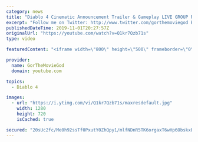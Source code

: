 ```yaml
---
category: news
title: "Diablo 4 Cinematic Announcement Trailer & Gameplay LIVE GROUP REACTION (Don't watch!)"
excerpt: "Follow me on Twitter: http://www.twitter.com/gorthemoviegod BUSINESS ENQUIRIES: gorthemoviegod@hotmail.com Stardust: ..."
publishedDateTime: 2019-11-01T20:27:57Z
originalUrl: "https://youtube.com/watch?v=Q1kr7Qzb71s"
type: video

featuredContent: "<iframe width=\"800\" height=\"500\" frameborder=\"0\" src=\"https://www.youtube.com/embed/Q1kr7Qzb71s\" allow=\"accelerometer; autoplay; encrypted-media; gyroscope; picture-in-picture\" allowfullscreen></iframe>"

provider:
  name: GorTheMovieGod
  domain: youtube.com

topics:
  - Diablo 4

images:
  - url: "https://i.ytimg.com/vi/Q1kr7Qzb71s/maxresdefault.jpg"
    width: 1280
    height: 720
    isCached: true

secured: "20sUc2fc/Me0h92ssTf0PxutY0ZhQpy1/mlfNDnR5TK6orgaxT6wHp6ObskxEyE+rM6s0UTpHpqJOA4j+HJDEzKwMyJFjshABR3tdX3/PSSal6kXceylrlKRjHLqXdEE0gVggd/ejbEpUAqptIArZ//bUYxxS21osnA7Z9RrOPMpvOBlEpRnHsCY7/GMkPjbjaq+SnGkxFMYrCnV7999QSpzXc26Y96ZqW5a29c//BrSXeFjPnyuYsQn7c0vVHX42Uk3ibgRXubyn1E+0uSXqrw6mI3kXF12kD9Ssb2vcE8yX2opDKoaircxNpVnxLc9IPirfExvr6hKoOJkIpDklVOPJ1C1w2HU6kDKtUHq0KXMNtUJ8gE/FL+2dkOQ0vmQDS2fKQ6hc2ZYI3QoDDbVavOzesWrVlnQZGan7Z1p4gQE7pGgKwF55z/14kEzS8fq;ua/HXfLi18EbBB833nSORg=="
---
```


